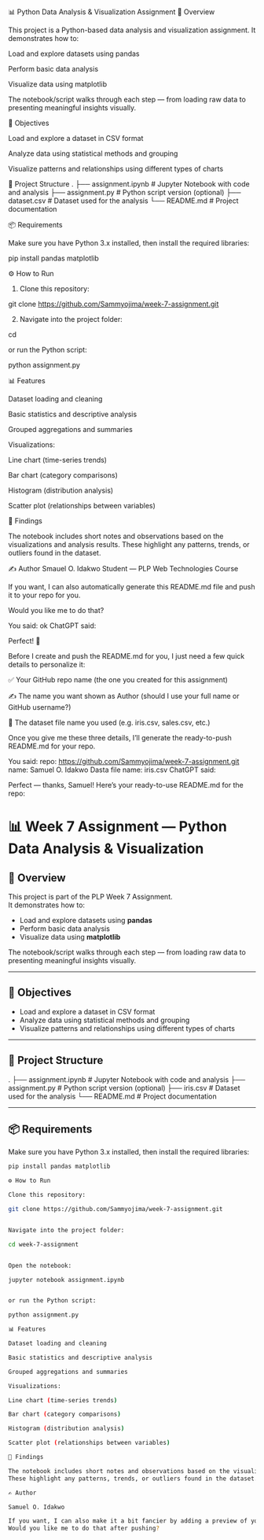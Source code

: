 📊 Python Data Analysis & Visualization Assignment
📌 Overview

This project is a Python-based data analysis and visualization assignment.
It demonstrates how to:

Load and explore datasets using pandas

Perform basic data analysis

Visualize data using matplotlib

The notebook/script walks through each step — from loading raw data to presenting meaningful insights visually.

🎯 Objectives

Load and explore a dataset in CSV format

Analyze data using statistical methods and grouping

Visualize patterns and relationships using different types of charts

📁 Project Structure
.
├── assignment.ipynb     # Jupyter Notebook with code and analysis
├── assignment.py         # Python script version (optional)
├── dataset.csv            # Dataset used for the analysis
└── README.md              # Project documentation

📦 Requirements

Make sure you have Python 3.x installed, then install the required libraries:

pip install pandas matplotlib

⚙️ How to Run

1. Clone this repository:

git clone https://github.com/Sammyojima/week-7-assignment.git

2. Navigate into the project folder:

cd <your-repo-name>

or run the Python script:

python assignment.py

📊 Features

Dataset loading and cleaning

Basic statistics and descriptive analysis

Grouped aggregations and summaries

Visualizations:

  Line chart (time-series trends)

  Bar chart (category comparisons)

  Histogram (distribution analysis)

  Scatter plot (relationships between variables)

📌 Findings

The notebook includes short notes and observations based on the visualizations and analysis results.
These highlight any patterns, trends, or outliers found in the dataset.

✍️ Author
Smauel O. Idakwo
Student — PLP Web Technologies Course

If you want, I can also automatically generate this README.md file and push it to your repo for you.

Would you like me to do that?

You said:
ok
ChatGPT said:

Perfect! 💪

Before I create and push the README.md for you, I just need a few quick details to personalize it:

✅ Your GitHub repo name (the one you created for this assignment)

✍️ The name you want shown as Author (should I use your full name or GitHub username?)

📁 The dataset file name you used (e.g. iris.csv, sales.csv, etc.)

Once you give me these three details, I’ll generate the ready-to-push README.md for your repo.

You said:
repo: https://github.com/Sammyojima/week-7-assignment.git       name: Samuel O. Idakwo     Dasta file name: iris.csv
ChatGPT said:

Perfect — thanks, Samuel!
Here’s your ready-to-use README.md for the repo:

# 📊 Week 7 Assignment — Python Data Analysis & Visualization

## 📌 Overview
This project is part of the PLP Week 7 Assignment.  
It demonstrates how to:
- Load and explore datasets using **pandas**
- Perform basic data analysis
- Visualize data using **matplotlib**

The notebook/script walks through each step — from loading raw data to presenting meaningful insights visually.

---

## 🎯 Objectives
- Load and explore a dataset in CSV format  
- Analyze data using statistical methods and grouping  
- Visualize patterns and relationships using different types of charts

---

## 📁 Project Structure


.
├── assignment.ipynb # Jupyter Notebook with code and analysis
├── assignment.py # Python script version (optional)
├── iris.csv # Dataset used for the analysis
└── README.md # Project documentation


---

## 📦 Requirements
Make sure you have Python 3.x installed, then install the required libraries:

```bash
pip install pandas matplotlib

⚙️ How to Run

Clone this repository:

git clone https://github.com/Sammyojima/week-7-assignment.git


Navigate into the project folder:

cd week-7-assignment


Open the notebook:

jupyter notebook assignment.ipynb


or run the Python script:

python assignment.py

📊 Features

Dataset loading and cleaning

Basic statistics and descriptive analysis

Grouped aggregations and summaries

Visualizations:

Line chart (time-series trends)

Bar chart (category comparisons)

Histogram (distribution analysis)

Scatter plot (relationships between variables)

📌 Findings

The notebook includes short notes and observations based on the visualizations and analysis results.
These highlight any patterns, trends, or outliers found in the dataset.

✍️ Author

Samuel O. Idakwo

If you want, I can also make it a bit fancier by adding a preview of your plots (images) and badges.
Would you like me to do that after pushing?
